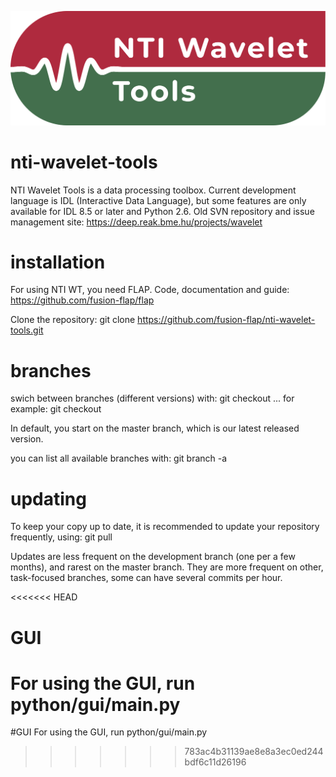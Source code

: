 ![NTIWT logo](documentation/logos/logo_long.png)

# nti-wavelet-tools
NTI Wavelet Tools is a data processing toolbox. Current development language is IDL (Interactive Data Language), but some features are only available for IDL 8.5 or later and Python 2.6. Old SVN repository and issue management site: https://deep.reak.bme.hu/projects/wavelet

# installation
For using NTI WT, you need FLAP. Code, documentation and guide:
https://github.com/fusion-flap/flap 

Clone the repository:
git clone https://github.com/fusion-flap/nti-wavelet-tools.git

# branches
swich between branches (different versions) with:
git checkout ...
for example: git checkout <branch name>

In default, you start on the master branch, which is our latest released version.

you can list all available branches with:
git branch -a

# updating
To keep your copy up to date, it is recommended to update your repository frequently, using:
git pull

Updates are less frequent on the development branch (one per a few months), and rarest on the master branch.
They are more frequent on other, task-focused branches, some can have several commits per hour.

<<<<<<< HEAD
# GUI
For using the GUI, run python/gui/main.py
=======
#GUI
For using the GUI, run python/gui/main.py
>>>>>>> 783ac4b31139ae8e8a3ec0ed244bdf6c11d26196
